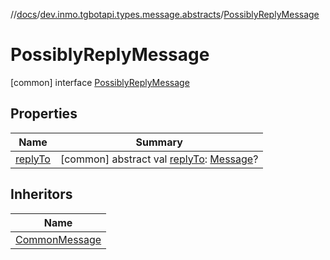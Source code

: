 //[docs](../../../index.md)/[dev.inmo.tgbotapi.types.message.abstracts](../index.md)/[PossiblyReplyMessage](index.md)



# PossiblyReplyMessage  
 [common] interface [PossiblyReplyMessage](index.md)   


## Properties  
  
|  Name |  Summary | 
|---|---|
| <a name="dev.inmo.tgbotapi.types.message.abstracts/PossiblyReplyMessage/replyTo/#/PointingToDeclaration/"></a>[replyTo](reply-to.md)| <a name="dev.inmo.tgbotapi.types.message.abstracts/PossiblyReplyMessage/replyTo/#/PointingToDeclaration/"></a> [common] abstract val [replyTo](reply-to.md): [Message](../-message/index.md)?   <br>|


## Inheritors  
  
|  Name | 
|---|
| <a name="dev.inmo.tgbotapi.types.message.abstracts/CommonMessage///PointingToDeclaration/"></a>[CommonMessage](../-common-message/index.md)|

